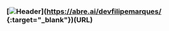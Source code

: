 ### [![Header](https://i.imgur.com/0zXcJn7.png "Header")](https://abre.ai/devfilipemarques/ {:target="_blank"})(URL)


